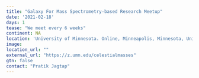 ```yaml
---
title: "Galaxy For Mass Spectrometry-based Research Meetup"
date: '2021-02-18'
days: 1
tease: "We meet every 6 weeks"
continent: NA
location: 'University of Minnesota. Online, Minneapolis, Minnesota, United States'
image: 
location_url: ""
external_url: "https://z.umn.edu/celestialmasses"
gtn: false
contact: "Pratik Jagtap"
---
```

